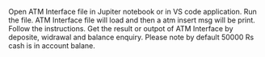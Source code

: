 Open ATM Interface file in Jupiter notebook or in VS code application.
Run the file.
ATM Interface file will load and then a atm insert msg will be print.
Follow the instructions.
Get the result or outpot of ATM Interface by deposite, widrawal and balance enquiry.
Please note by default 50000 Rs cash is in account balane.
